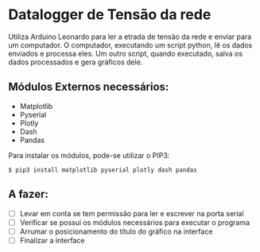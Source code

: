 # Datalogger de Tensão da rede



Utiliza Arduino Leonardo para ler a etrada de tensão da rede e enviar para um computador. O computador, executando um script python, lê os dados enviados e processa eles. Um outro script, quando executado, salva os dados processados e gera gráficos dele.



## Módulos Externos necessários:
* Matplotlib
* Pyserial
* Plotly
* Dash
* Pandas



Para instalar os módulos, pode-se utilizar o PIP3:

```
$ pip3 install matplotlib pyserial plotly dash pandas
```


## A fazer:
- [ ] Levar em conta se tem permissão para ler e escrever na porta serial
- [ ] Verificar se possui os módulos necessários para executar o programa
- [ ] Arrumar o posicionamento do título do gráfico na interface
- [ ] Finalizar a interface

